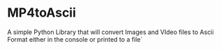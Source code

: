 # MP4toAscii
A simple Python Library that will convert Images and VIdeo files to Ascii Format either in the console or printed to a file` 
